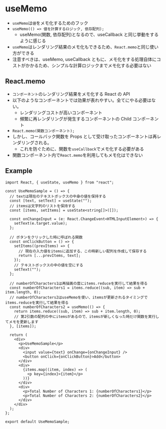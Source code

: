 # useMemo

- `useMemo`は`値`をメモ化するためのフック
- `useMemo(() => 値を計算するロジック, 依存配列);`
  - useMemo(関数, 依存配列)となるので、useCallback と同じ挙動をするように感じる
- `useMemo`はレンダリング結果のメモ化もできるため、`React.memo`と同じ使い方ができる
- 注意すべきは、useMemo, useCallback ともに、メモ化をする処理自体にコストがかかるため、シンプルな計算ロジックまでメモ化する必要はない

## React.memo

- `コンポーネント`のレンダリング結果をメモ化する React の API
- 以下のようなコンポーネントでは効果が表れやすい。全てにやる必要はない。
  - レンダリングコストが高いコンポーネント
  - 頻繁に再レンダリングが発生するコンポーネントの Child コンポーネント
- `React.memo(関数コンポーネント);`
- しかし、コールバック関数を Props として受け取ったコンポーネントは再レンダリングされる。
  - これを防ぐために、関数を`useCallback`でメモ化する必要がある
- 関数コンポーネント内で`React.memo`を利用してもメモ化はできない

## Example

```tsx
import React, { useState, useMemo } from "react";

const UseMemoSample = () => {
  // textは現在のテキストボックスの中身の値を保持する
  const [text, setText] = useState("");
  // itemsは文字列のリストを保持する
  const [items, setItems] = useState<string[]>([]);

  const onChangeInput = (e: React.ChangeEvent<HTMLInputElement>) => {
    setText(e.target.value);
  };

  // ボタンをクリックした時に呼ばれる関数
  const onClickButton = () => {
    setItems((prevItems) => {
      // 現在の入力値をitemsに追加する、この時新しい配列を作成して保存する
      return [...prevItems, text];
    });
    // テキストボックスの中の値を空にする
    setText("");
  };

  // numberOfCharacters1は再描画の度にitems.reduceを実行して結果を得る
  const numberOfCharacters1 = items.reduce((sub, item) => sub + item.length, 0);
  // numberOfCharacters2はuseMemoを使い、itemsが更新されるタイミングでitems.reduceを実行して結果を得る
  const numberOfCharacters2 = useMemo(() => {
    return items.reduce((sub, item) => sub + item.length, 0);
    // 第2引数の配列の中にitemsがあるので、itemsが新しくなった時だけ関数を実行してメモを更新します
  }, [items]);

  return (
    <div>
      <p>UseMemoSample</p>
      <div>
        <input value={text} onChange={onChangeInput} />
        <button onClick={onClickButton}>Add</button>
      </div>
      <div>
        {items.map((item, index) => (
          <p key={index}>{item}</p>
        ))}
      </div>
      <div>
        <p>Total Number of Characters 1: {numberOfCharacters1}</p>
        <p>Total Number of Characters 2: {numberOfCharacters2}</p>
      </div>
    </div>
  );
};

export default UseMemoSample;
```
